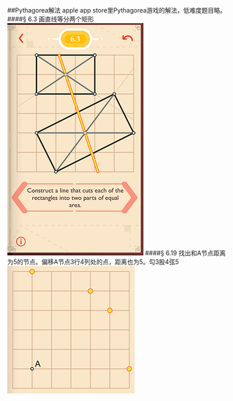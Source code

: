 ##Pythagorea解法
apple app store里Pythagorea游戏的解法，低难度题目略。
####§ 6.3
画直线等分两个矩形
![6.3](solving/Pythagorea/6.3.png)
####§ 6.19
找出和A节点距离为5的节点。偏移A节点3行4列处的点，距离也为5。勾3股4弦5
![6.19](solving/Pythagorea/6.19.png)



